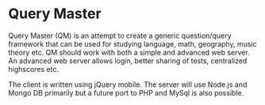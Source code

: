 Query Master
===========
Query Master (QM) is an attempt to create a generic question/query framework that can be used for studying language, math, geography, music theory etc.
QM should work with both a simple and advanced web server. An advanced web server allows login, better sharing of tests, centralized highscores etc.

The client is written using jQuery mobile. The server will use Node.js and Mongo DB primarily but a future port to PHP and MySql is also possible.
